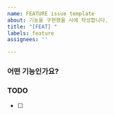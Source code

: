```yaml
---
name: FEATURE issue template
about: 기능을 구현했을 시에 작성합니다.
title: "[FEAT] "
labels: feature
assignees: ''

---
```


### 어떤 기능인가요?

### TODO
- [ ]
